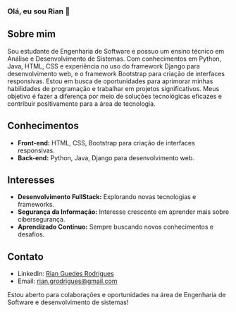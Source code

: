 ### Olá, eu sou Rian 👋

<!--
**Rian122145/Rian122145** is a ✨ _special_ ✨ repository because its `README.md` (this file) appears on your GitHub profile.

Here are some ideas to get you started:

- 🔭 I’m currently working on ...
- 🌱 I’m currently learning ...
- 👯 I’m looking to collaborate on ...
- 🤔 I’m looking for help with ...
- 💬 Ask me about ...
- 📫 How to reach me: ...
- 😄 Pronouns: ...
- ⚡ Fun fact: ...
-->

## Sobre mim
Sou estudante de Engenharia de Software e possuo um ensino técnico em Análise e Desenvolvimento de Sistemas. Com conhecimentos em Python, Java, HTML, CSS e experiência no uso do framework Django para desenvolvimento web, e o framework Bootstrap para criação de interfaces responsivas. Estou em busca de oportunidades para aprimorar minhas habilidades de programação e trabalhar em projetos significativos. Meus objetivo é fazer a diferença por meio de soluções tecnológicas eficazes e contribuir positivamente para a área de tecnologia.

## Conhecimentos
- **Front-end:** HTML, CSS, Bootstrap para criação de interfaces responsivas.
- **Back-end:** Python, Java, Django para desenvolvimento web.

<!--
## Projeto em Andamento
No momento, estou trabalhando em [Nome do Projeto em Andamento](link-para-o-projeto-em-andamento), um projeto [breve descrição do projeto em andamento]. Este projeto visa [objetivo ou propósito do projeto em andamento].

## 🌱 Atualmente estou aprendendo
Estou atualmente me aprofundando em [Tecnologia ou Área de Aprendizado], visando expandir meus conhecimentos e habilidades na área de [breve descrição da tecnologia ou área].
-->

## Interesses
- **Desenvolvimento FullStack:** Explorando novas tecnologias e frameworks.
- **Segurança da Informação:** Interesse crescente em aprender mais sobre cibersegurança.
- **Aprendizado Contínuo:** Sempre buscando novos conhecimentos e desafios.

## Contato
- LinkedIn: [Rian Guedes Rodrigues](www.linkedin.com/in/rianguedesrodrigues)
- Email: rian.grodrigues@gmail.com

Estou aberto para colaborações e oportunidades na área de Engenharia de Software e desenvolvimento de sistemas!
